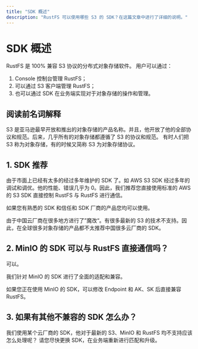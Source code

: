 ```yaml
---
title: "SDK 概述"
description: "RustFS 可以使用哪些 S3 的 SDK？在这篇文章中进行了详细的说明。"
---
```


# SDK 概述



RustFS 是 100% 兼容 S3 协议的分布式对象存储软件。 用户可以通过：

1. Console 控制台管理 RustFS；
2. 可以通过 S3 客户端管理 RustFS；
3. 也可以通过 SDK 在业务端实现对于对象存储的操作和管理。

## 阅读前名词解释

S3 是亚马逊最早开放和推出的对象存储的产品名称。并且，他开放了他的全部协议和规范。后来，几乎所有的对象存储都遵循了 S3 的协议和规范。
有时人们把 S3 称为对象存储，有的时候又简称 S3 为对象存储协议。




## 1. SDK 推荐

由于市面上已经有太多的经过多年维护的 SDK 了。如 AWS S3 SDK 经过多年的调试和调优。他的性能、错误几乎为 0。因此，我们推荐您直接使用标准的 AWS 的 S3 SDK 直接控制 RustFS 与 RustFS 进行通信。

如果您有熟悉的 SDK 和信任和 SDK 厂商的产品您均可以使用。

由于中国云厂商在很多地方进行了”魔改“。有很多最新的 S3 的技术不支持。因此，在全球很多对象存储的产品都不太推荐中国很多云厂商的 SDK。



## 2. MinIO 的 SDK 可以与 RustFS 直接通信吗？

可以。

我们针对 MinIO 的 SDK 进行了全面的适配和兼容。

如果您正在使用 MinIO 的 SDK，可以修改 Endpoint 和 AK、SK 后直接兼容 RustFS。


## 3. 如果有其他不兼容的 SDK 怎么办？

我们使用某个云厂商的 SDK，他对于最新的 S3、MinIO 和 RustFS 均不支持应该怎么处理呢？
请您尽快更换 SDK，在业务端重新进行匹配和升级。


